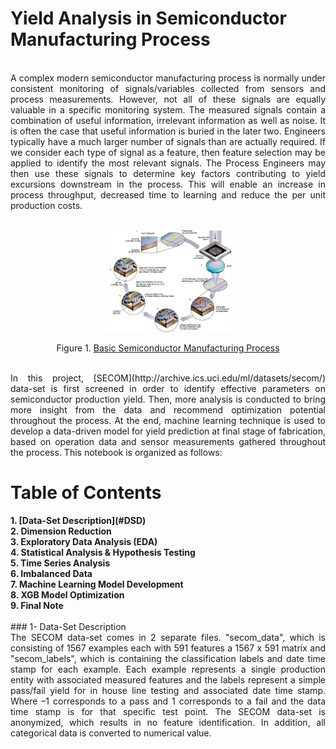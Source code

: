 # Yield Analysis in Semiconductor Manufacturing Process
<br>
<div style="text-align: justify">
A complex modern semiconductor manufacturing process is normally under consistent monitoring of signals/variables collected from sensors and process measurements. However, not all of these signals are equally valuable in a specific monitoring system. The measured signals contain a combination of useful information, irrelevant information as well as noise. It is often the case that useful information is buried in the later two. Engineers typically have a much larger number of signals than are actually required. If we consider each type of signal as a feature, then feature selection may be applied to identify the most relevant signals. The Process Engineers may then use these signals to determine key factors contributing to yield excursions downstream in the process. This will enable an increase in process throughput, decreased time to learning and reduce the per unit production costs.
<br><br>
<p align="center">
<img src="Figures/process.gif"  width="40%">  
</p>
<div style="text-align: center">

Figure 1. [Basic Semiconductor Manufacturing Process](http://blog.associatie.kuleuven.be/danhuayao/introduction-of-the-metallic-contamination/)


</div>

<br>
In this project,  [SECOM](http://archive.ics.uci.edu/ml/datasets/secom/) data-set is first screened in order to identify effective parameters on semiconductor production yield. Then, more analysis is conducted to bring more insight from the data and recommend optimization potential throughout the process. At the end, machine learning technique is used to develop a data-driven model for yield prediction at final stage of fabrication, based on operation data and sensor measurements gathered throughout the process. This notebook is organized as follows: </div>

# Table of Contents

<b>
1. [Data-Set Description](#DSD)<br>
2. Dimension Reduction<br>
3. Exploratory Data Analysis (EDA)<br>
4. Statistical Analysis & Hypothesis Testing<br>
5. Time Series Analysis<br>
6. Imbalanced Data<br>
7. Machine Learning Model Development<br>
8. XGB Model Optimization<br>
9. Final Note<br>
</b>



<br>
<a id="DSD"></a>
### 1- Data-Set Description 
<div style="text-align: justify">
The SECOM data-set comes in 2 separate files. "secom_data", which is consisting of 1567 examples each with 591 features a 1567 x 591 matrix and "secom_labels", which is containing the classification labels and date time stamp for each example.
Each example represents a single production entity with associated measured features and the labels represent a simple pass/fail yield for in house line testing and associated date time stamp. Where –1 corresponds to a pass and 1 corresponds to a fail and the data time stamp is for that specific test point. The SECOM data-set is anonymized, which results in no feature identification. In addition, all categorical data is converted to numerical value. <div> 
